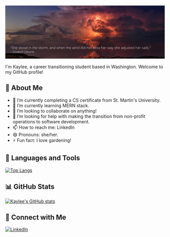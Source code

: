 
[![Header](https://github.com/brzyfree/brzyfree/blob/main/storm.png "Header")](https://some-url.com/)

I'm Kaylee, a career transitioning student based in Washington. Welcome to my GitHub profile!

## 🌱 About Me

- 🔭 I’m currently completing a CS certificate from St. Martin's University.
- 🌱 I’m currently learning MERN stack.
- 👯 I’m looking to collaborate on anything!
- 🤔 I’m looking for help with making the transition from non-profit operations to software development.
- 📫 How to reach me: LinkedIn
- 😄 Pronouns: she/her.
- ⚡ Fun fact: I love gardening!

## 🚀 Languages and Tools

[![Top Langs](https://github-readme-stats.vercel.app/api/top-langs/?username=brzyfree&layout=compact)](https://github.com/brzyfree/github-readme-stats)

## 📊 GitHub Stats

[![Kaylee's GitHub stats](https://github-readme-stats.vercel.app/api?username=brzyfree&show_icons=true&theme=synthwave)](https://github.com/brzyfree/github-readme-stats)

## 🤝 Connect with Me

[![LinkedIn](https://img.shields.io/badge/-kayleekenison-blue?style=flat-square&logo=Linkedin&logoColor=white&link=https://www.linkedin.com/in/kayleekenison/)](https://www.linkedin.com/in/kayleekenison/)
